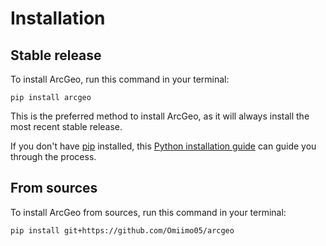 # Installation

## Stable release

To install ArcGeo, run this command in your terminal:

```
pip install arcgeo
```

This is the preferred method to install ArcGeo, as it will always install the most recent stable release.

If you don't have [pip](https://pip.pypa.io) installed, this [Python installation guide](http://docs.python-guide.org/en/latest/starting/installation/) can guide you through the process.

## From sources

To install ArcGeo from sources, run this command in your terminal:

```
pip install git+https://github.com/Omiimo05/arcgeo
```
